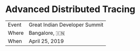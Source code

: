 # Advanced Distributed Tracing

|           |                                |
| --------- | -------------------------------|
| Event     | Great Indian Developer Summit  |
| Where     | Bangalore, 🇮🇳                  |
| When      | April 25, 2019                 |
